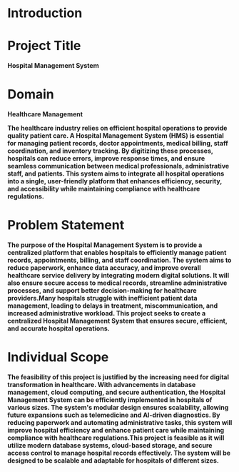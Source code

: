 # Introduction

# Project Title

**Hospital Management System**

# Domain
**Healthcare Management**

**The healthcare industry relies on efficient hospital operations to provide quality patient care. A Hospital Management System (HMS) is essential for managing patient records, doctor appointments, medical billing, staff coordination, and inventory tracking. By digitizing these processes, hospitals can reduce errors, improve response times, and ensure seamless communication between medical professionals, administrative staff, and patients. This system aims to integrate all hospital operations into a single, user-friendly platform that enhances efficiency, security, and accessibility while maintaining compliance with healthcare regulations.**

# Problem Statement

**The purpose of the Hospital Management System is to provide a centralized platform that enables hospitals to efficiently manage patient records, appointments, billing, and staff coordination. The system aims to reduce paperwork, enhance data accuracy, and improve overall healthcare service delivery by integrating modern digital solutions. It will also ensure secure access to medical records, streamline administrative processes, and support better decision-making for healthcare providers.Many hospitals struggle with inefficient patient data management, leading to delays in treatment, miscommunication, and increased administrative workload. This project seeks to create a centralized Hospital Management System that ensures secure, efficient, and accurate hospital operations.**

# Individual Scope

**The feasibility of this project is justified by the increasing need for digital transformation in healthcare. With advancements in database management, cloud computing, and secure authentication, the Hospital Management System can be efficiently implemented in hospitals of various sizes. The system's modular design ensures scalability, allowing future expansions such as telemedicine and AI-driven diagnostics. By reducing paperwork and automating administrative tasks, this system will improve hospital efficiency and enhance patient care while maintaining compliance with healthcare regulations.This project is feasible as it will utilize modern database systems, cloud-based storage, and secure access control to manage hospital records effectively. The system will be designed to be scalable and adaptable for hospitals of different sizes.**
